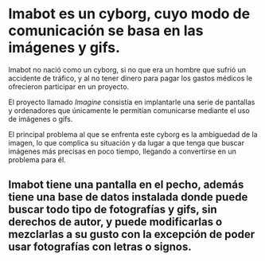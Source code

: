 # Imabot es un cyborg, cuyo modo de comunicación se basa en las imágenes y gifs.

Imabot no nació como un cyborg, si no que era un hombre que sufrió un accidente de tráfico, y al no tener dinero para pagar los gastos médicos le ofrecieron participar en un proyecto.

El proyecto llamado *Imagine* consistía en implantarle una serie de pantallas y ordenadores que únicamente le permitían comunicarse mediante el uso de imágenes o gifs.

El principal problema al que se enfrenta este cyborg es la ambiguedad de la imagen, lo que complica su situación y da lugar a que tenga que buscar imágenes más precisas en poco tiempo, llegando a convertirse en un problema para él.

## Imabot tiene una pantalla en el pecho, además tiene una base de datos instalada donde puede buscar todo tipo de fotografías y gifs, sin derechos de autor, y puede modificarlas o mezclarlas a su gusto con la excepción de poder usar fotografías con letras o signos.
